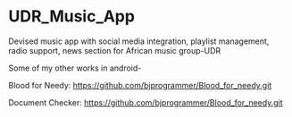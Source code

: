 # UDR_Music_App
Devised music app with social media integration, playlist management, radio support, news section for African music group-UDR

Some of my other works in android-

Blood for Needy: https://github.com/bjprogrammer/Blood_for_needy.git

Document Checker: https://github.com/bjprogrammer/Blood_for_needy.git
